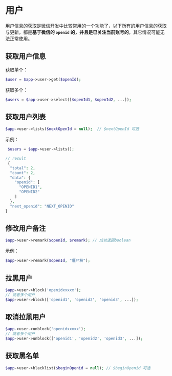 # 用户

用户信息的获取是微信开发中比较常用的一个功能了，以下所有的用户信息的获取与更新，都是**基于微信的 `openid` 的，并且是已关注当前账号的**，其它情况可能无法正常使用。

## 获取用户信息

获取单个：

```php
$user = $app->user->get($openId);
```

获取多个：

```php
$users = $app->user->select([$openId1, $openId2, ...]);
```

## 获取用户列表

```php
$app->user->lists($nextOpenId = null);  // $nextOpenId 可选
```

示例：

```php
 $users = $app->user->lists();

// result
 {
  "total": 2,
  "count": 2,
  "data": {
    "openid": [
      "OPENID1",
      "OPENID2"
    ]
  },
  "next_openid": "NEXT_OPENID"
}
```

## 修改用户备注

```php
$app->user->remark($openId, $remark); // 成功返回boolean
```

示例：

```php
$app->user->remark($openId, "僵尸粉");
```

## 拉黑用户

```php
$app->user->block('openidxxxxx');
// 或者多个用户
$app->user->block(['openid1', 'openid2', 'openid3', ...]);
```

## 取消拉黑用户

```php
$app->user->unblock('openidxxxxx');
// 或者多个用户
$app->user->unblock(['openid1', 'openid2', 'openid3', ...]);
```

## 获取黑名单

```php
$app->user->blacklist($beginOpenid = null); // $beginOpenid 可选
```
